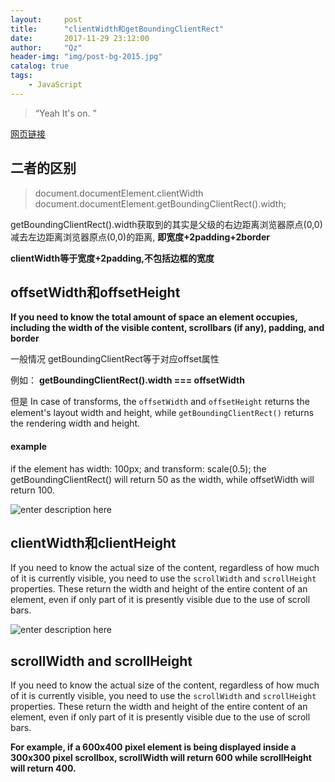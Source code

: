 ```yaml
---
layout:     post
title:      "clientWidth和getBoundingClientRect"
date:       2017-11-29 23:12:00
author:     "Qz"
header-img: "img/post-bg-2015.jpg"
catalog: true
tags:
    - JavaScript
---
```


> “Yeah It's on. ”

[网页链接](https://developer.mozilla.org/en-US/docs/Web/API/CSS_Object_Model/Determining_the_dimensions_of_elements)


## 二者的区别

>document.documentElement.clientWidth
document.documentElement.getBoundingClientRect().width;


getBoundingClientRect().width获取到的其实是父级的右边距离浏览器原点(0,0)减去左边距离浏览器原点(0,0)的距离,
**即宽度+2padding+2border**


**clientWidth等于宽度+2padding,不包括边框的宽度**


## offsetWidth和offsetHeight

**If you need to know the total amount of space an element occupies, including the width of the visible content, scrollbars (if any), padding, and border**

一般情况 getBoundingClientRect等于对应offset属性

例如：
**getBoundingClientRect().width === offsetWidth**

但是
In case of transforms, the `offsetWidth` and `offsetHeight` returns the element's layout width and height, while `getBoundingClientRect()` returns the rendering width and height.



#### example
if the element has width: 100px; and transform: scale(0.5); the getBoundingClientRect() will return 50 as the width, while offsetWidth will return 100.

![enter description here][1]

## clientWidth和clientHeight

If you need to know the actual size of the content, regardless of how much of it is currently visible, you need to use the `scrollWidth` and `scrollHeight` properties. These return the width and height of the entire content of an element, even if only part of it is presently visible due to the use of scroll bars.


![enter description here][2]


## scrollWidth and scrollHeight 

If you need to know the actual size of the content, regardless of how much of it is currently visible, you need to use the `scrollWidth` and `scrollHeight` properties. These return the width and height of the entire content of an element, even if only part of it is presently visible due to the use of scroll bars.

**For example, if a 600x400 pixel element is being displayed inside a 300x300 pixel scrollbox, scrollWidth will return 600 while scrollHeight will return 400.**





  [1]: https://developer.mozilla.org/@api/deki/files/186/=Dimensions-offset.png
  [2]: https://developer.mozilla.org/@api/deki/files/185/=Dimensions-client.png